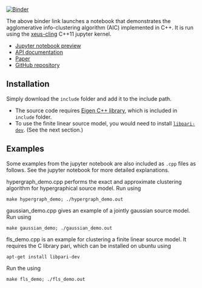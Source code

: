 [![Binder](https://mybinder.org/badge_logo.svg)](https://mybinder.org/v2/gh/ccha23/Agglomerative-Info-Clustering/master?urlpath=lab/tree/demo.ipynb) 

The above binder link launches a notebook that demonstrates the agglomerative info-clustering algorithm (AIC) implemented in C++. It is run using the [xeus-cling](https://xeus-cling.readthedocs.io/en/latest/) C++11 jupyter kernel.

- [Jupyter notebook preview](http://nbviewer.jupyter.org/github/ccha23/Agglomerative-Info-Clustering/blob/master/demo.ipynb)
- [API documentation](https://ccha23.github.io/Agglomerative-Info-Clustering)
- [Paper](https://arxiv.org/pdf/1701.04926.pdf)
- [GitHub repository](https://github.com/ccha23/Agglomerative-Info-Clustering)

## Installation


Simply download the `include` folder and add it to the include path. 
- The source code requires [Eigen C++ library](http://eigen.tuxfamily.org), which is included in `include` folder. 
- To use the finite linear source model, you would need to install [`libpari-dev`](https://pari.math.u-bordeaux.fr). (See the next section.)

## Examples

Some examples from the jupyter notebook are also included as `.cpp` files as follows. See the jupyter notebook for more detailed explanations.

hypergraph_demo.cpp performs the exact and approximate clustering algorithm for hypergraphical source model. Run using  
```
make hypergraph_demo; ./hypergraph_demo.out
```

gaussian_demo.cpp gives an example of a jointly gaussian source model. Run using  
```
make gaussian_demo; ./gaussian_demo.out
```

fls_demo.cpp is an example for clustering a finite linear source model. It requires the C library pari, which can be installed on ubuntu using  
```
apt-get install libpari-dev
```
Run the using  
```
make fls_demo; ./fls_demo.out
```